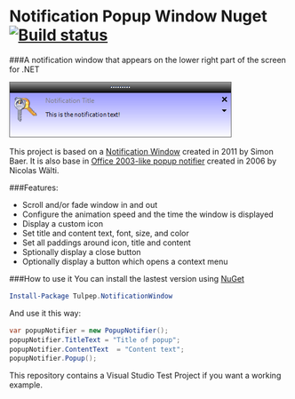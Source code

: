 Notification Popup Window Nuget [![Build status](https://ci.appveyor.com/api/projects/status/9fumwsbldabj54x3/branch/master?svg=true)](https://ci.appveyor.com/project/tulpep/notification-popup-window/branch/master)
========================
###A notification window that appears on the lower right part of the screen for .NET

![Screenshot](Screenshots/example1.png)


This project is based on a [Notification Window](http://www.codeproject.com/Articles/277584/Notification-Window) created in 2011 by Simon Baer. It is also base in [Office 2003-like popup notifier](http://www.codeproject.com/Articles/13547/An-Office-like-popup-notifier) created in 2006 by Nicolas Wälti.

###Features:
- Scroll and/or fade window in and out
- Configure the animation speed and the time the window is displayed
- Display a custom icon
- Set title and content text, font, size, and color
- Set all paddings around icon, title and content
- Sptionally display a close button
- Optionally display a button which opens a context menu

###How to use it
You can install the lastest version using [NuGet](https://www.nuget.org/packages/Tulpep.NotificationWindow/)
```powershell
Install-Package Tulpep.NotificationWindow
```

And use it this way:
```cs
var popupNotifier = new PopupNotifier();
popupNotifier.TitleText = "Title of popup";
popupNotifier.ContentText  = "Content text";
popupNotifier.Popup();

```
This repository contains a Visual Studio Test Project if you want a working example.
